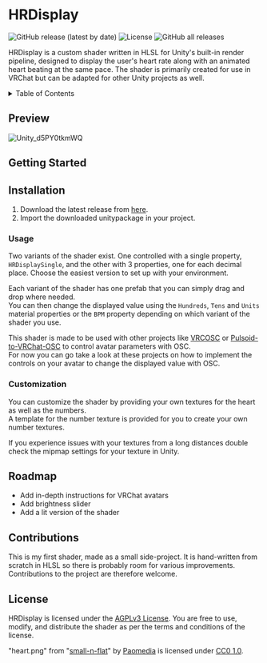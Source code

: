 # HRDisplay

![GitHub release (latest by date)](https://img.shields.io/github/v/release/xavion-lux/HRDisplay?style=flat-square)
![License](https://img.shields.io/github/license/xavion-lux/HRDisplay?style=flat-square)
![GitHub all releases](https://img.shields.io/github/downloads/xavion-lux/HRDisplay/total?style=flat-square)

HRDisplay is a custom shader written in HLSL for Unity's built-in render pipeline, designed to display the user's heart rate along with an animated heart beating at the same pace. The shader is primarily created for use in VRChat but can be adapted for other Unity projects as well.

<details>
  <summary>Table of Contents</summary>
  <ul>
    <li><a href="#preview">Preview</a></li>
    <li>
      <a href="#getting-started">Getting Started</a>
      <ul>
	<li><a href="#installation">Installation</a></li>
        <li><a href="#usage">Usage</a></li>
  	<ul>
	  <li><a href="vrchat">VRChat</a></li>
	  <li><a href="other">Other</a></li>
        </ul>
        <li><a href="#customization">Customization</a></li>
      </ul>
    </li>
    <li><a href="#roadmap">Roadmap</a></li>
    <li><a href="#license">License</a></li>
  </ul>
</details>

## Preview

![Unity_d5PY0tkmWQ](https://github.com/xavion-lux/HRDisplay/assets/57081039/5706b1b9-9f7b-425b-98ee-8c66c4a4c87e)

## Getting Started

## Installation

<ol>
  <li>Download the latest release from <a href="https://github.com/xavion-lux/HRDisplay/releases/latest">here</a>.</li>
	<li>Import the downloaded unitypackage in your project.</li>
</ol>

### Usage

Two variants of the shader exist. One controlled with a single property, `HRDisplaySingle`, and the other with 3 properties, one for each decimal place. Choose the easiest version to set up with your environment.

Each variant of the shader has one prefab that you can simply drag and drop where needed.</br>
You can then change the displayed value using the `Hundreds`, `Tens` and `Units` material properties or the `BPM` property depending on which variant of the shader you use.

This shader is made to be used with other projects like [VRCOSC](https://github.com/VolcanicArts/VRCOSC) or [Pulsoid-to-VRChat-OSC](https://github.com/Sonic853/pulsoid-to-vrchat-osc) to control avatar parameters with OSC.</br>
For now you can go take a look at these projects on how to implement the controls on your avatar to change the displayed value with OSC.

### Customization

You can customize the shader by providing your own textures for the heart as well as the numbers.</br>
A template for the number texture is provided for you to create your own number textures.

If you experience issues with your textures from a long distances double check the mipmap settings for your texture in Unity.

## Roadmap

<ul>
  <li>Add in-depth instructions for VRChat avatars</li>
  <li>Add brightness slider</li>
  <li>Add a lit version of the shader</li>
</ul>

## Contributions

This is my first shader, made as a small side-project. It is hand-written from scratch in HLSL so there is probably room for various improvements.</br>
Contributions to the project are therefore welcome.

## License

HRDisplay is licensed under the [AGPLv3 License](LICENSE). You are free to use, modify, and distribute the shader as per the terms and conditions of the license.

"heart.png" from "[small-n-flat](https://github.com/paomedia/small-n-flat)" by [Paomedia](https://github.com/paomedia) is licensed under [CC0 1.0](https://creativecommons.org/publicdomain/zero/1.0/).
